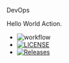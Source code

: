 DevOps

Hello World Action.

- ![workflow](https://github.com/Daniel109012/lab/actions/workflows/main.yml/badge.svg)
- [![LICENSE](https://img.shields.io/github/license/Daniel109012/lab.svg?style=flat-square)](https://github.com/Daniel109012/lab/blob/master/LICENSE)
- [![Releases](https://img.shields.io/github/release/Daniel109012/lab/all.svg?style=flat-square)](https://github.com/Daniel109012/lab/releases)
